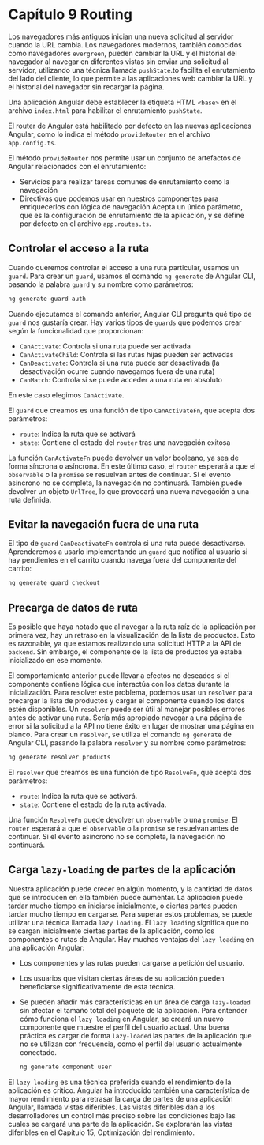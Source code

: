 # Capítulo 9 Routing

Los navegadores más antiguos inician una nueva solicitud al servidor cuando la URL cambia. Los navegadores modernos, también conocidos como navegadores `evergreen`, pueden cambiar la URL y el historial del navegador al navegar en diferentes vistas sin enviar una solicitud al servidor, utilizando una técnica llamada `pushState`.to facilita el enrutamiento del lado del cliente, lo que permite a las aplicaciones web cambiar la URL y el historial del navegador sin recargar la página.

Una aplicación Angular debe establecer la etiqueta HTML `<base>` en el archivo `index.html` para habilitar el enrutamiento `pushState`.

El router de Angular está habilitado por defecto en las nuevas aplicaciones Angular, como lo indica el método `provideRouter` en el archivo `app.config.ts`.

El método `provideRouter` nos permite usar un conjunto de artefactos de Angular relacionados con el enrutamiento:

- Servicios para realizar tareas comunes de enrutamiento como la navegación
- Directivas que podemos usar en nuestros componentes para enriquecerlos con lógica de navegación
  Acepta un único parámetro, que es la configuración de enrutamiento de la aplicación, y se define por defecto en el archivo `app.routes.ts`.

## Controlar el acceso a la ruta

Cuando queremos controlar el acceso a una ruta particular, usamos un `guard`. Para crear un `guard`, usamos el comando `ng generate` de Angular CLI, pasando la palabra `guard` y su nombre como parámetros:

```bash
ng generate guard auth
```

Cuando ejecutamos el comando anterior, Angular CLI pregunta qué tipo de `guard` nos gustaría crear. Hay varios tipos de `guards` que podemos crear según la funcionalidad que proporcionan:

- `CanActivate`: Controla si una ruta puede ser activada
- `CanActivateChild`: Controla si las rutas hijas pueden ser activadas
- `CanDeactivate`: Controla si una ruta puede ser desactivada (la desactivación ocurre cuando navegamos fuera de una ruta)
- `CanMatch`: Controla si se puede acceder a una ruta en absoluto

En este caso elegimos `CanActivate`.

El `guard` que creamos es una función de tipo `CanActivateFn`, que acepta dos parámetros:

- `route`: Indica la ruta que se activará
- `state`: Contiene el estado del `router` tras una navegación exitosa

La función `CanActivateFn` puede devolver un valor booleano, ya sea de forma síncrona o asíncrona. En este último caso, el `router` esperará a que el `observable` o la `promise` se resuelvan antes de continuar. Si el evento asíncrono no se completa, la navegación no continuará. También puede devolver un objeto `UrlTree`, lo que provocará una nueva navegación a una ruta definida.

## Evitar la navegación fuera de una ruta

El tipo de `guard` `CanDeactivateFn` controla si una ruta puede desactivarse. Aprenderemos a usarlo implementando un `guard` que notifica al usuario si hay pendientes en el carrito cuando navega fuera del componente del carrito:

```bash
ng generate guard checkout
```

## Precarga de datos de ruta

Es posible que haya notado que al navegar a la ruta raíz de la aplicación por primera vez,
hay un retraso en la visualización de la lista de productos. Esto es razonable, ya que estamos realizando una solicitud HTTP a la API de `backend`. Sin embargo, el componente de la lista de productos ya estaba inicializado en ese momento.

El comportamiento anterior puede llevar a efectos no deseados si el componente contiene lógica que interactúa con los datos durante la inicialización. Para resolver este problema, podemos usar un `resolver` para precargar la
lista de productos y cargar el componente cuando los datos estén disponibles.
Un `resolver` puede ser útil al manejar posibles errores antes de activar una ruta. Sería
más apropiado navegar a una página de error si la solicitud a la API no tiene éxito
en lugar de mostrar una página en blanco.
Para crear un `resolver`, se utiliza el comando `ng generate` de Angular CLI, pasando la palabra `resolver` y su nombre como parámetros:

```bash
ng generate resolver products
```

El `resolver` que creamos es una función de tipo `ResolveFn`, que acepta dos parámetros:

- `route`: Indica la ruta que se activará.
- `state`: Contiene el estado de la ruta activada.

Una función `ResolveFn` puede devolver un `observable` o una `promise`. El `router` esperará
a que el `observable` o la `promise` se resuelvan antes de continuar. Si el evento asíncrono
no se completa, la navegación no continuará.

## Carga `lazy-loading` de partes de la aplicación

Nuestra aplicación puede crecer en algún momento, y la cantidad de datos que se introducen en ella también puede aumentar.
La aplicación puede tardar mucho tiempo en iniciarse inicialmente, o ciertas partes pueden tardar mucho tiempo en cargarse.
Para superar estos problemas, se puede utilizar una técnica llamada `lazy loading`.
El `lazy loading` significa que no se cargan inicialmente ciertas partes de la aplicación, como los componentes
o rutas de Angular. Hay muchas ventajas del `lazy loading` en una aplicación Angular:

- Los componentes y las rutas pueden cargarse a petición del usuario.
- Los usuarios que visitan ciertas áreas de su aplicación pueden beneficiarse significativamente de esta técnica.
- Se pueden añadir más características en un área de carga `lazy-loaded` sin afectar el tamaño total del paquete de la aplicación.
  Para entender cómo funciona el `lazy loading` en Angular, se creará un nuevo componente que muestre
  el perfil del usuario actual.
  Una buena práctica es cargar de forma `lazy-loaded` las partes de la aplicación que no se utilizan con frecuencia,
  como el perfil del usuario actualmente conectado.

  ```bash
  ng generate component user
  ```

El `lazy loading` es una técnica preferida cuando el rendimiento de la aplicación es crítico. Angular ha introducido también una característica de mayor rendimiento para retrasar la carga de partes de una aplicación Angular, llamada vistas diferibles. Las vistas diferibles dan a los desarrolladores un control más preciso sobre las condiciones bajo las cuales se cargará una parte de la aplicación. Se explorarán las vistas diferibles en el Capítulo 15, Optimización del rendimiento.
